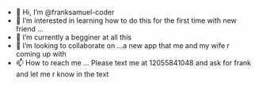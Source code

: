 - 👋 Hi, I’m @franksamuel-coder
- 👀 I’m interested in learning how to do this for the first time with new friend ...
- 🌱 I’m currently a begginer at all this
- 💞️ I’m looking to collaborate on ...a new app that me and my wife r coming up with
- 📫 How to reach me ... Please text me at 12055841048 and ask for frank and let me r know in the text

<!---
franksamuel-coder/franksamuel-coder is a ✨ special ✨ repository because its `README.md` (this file) appears on your GitHub profile.
You can click the Preview link to take a look at your changes.
--->
